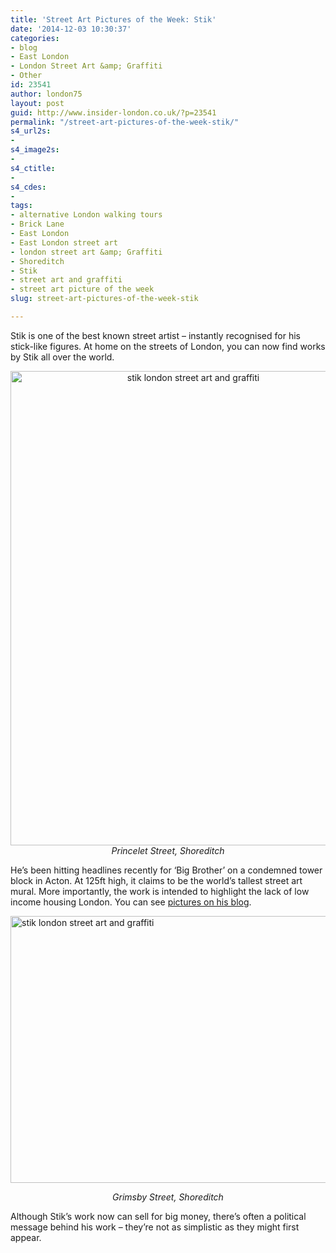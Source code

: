 ```yaml
---
title: 'Street Art Pictures of the Week: Stik'
date: '2014-12-03 10:30:37'
categories:
- blog
- East London
- London Street Art &amp; Graffiti
- Other
id: 23541
author: london75
layout: post
guid: http://www.insider-london.co.uk/?p=23541
permalink: "/street-art-pictures-of-the-week-stik/"
s4_url2s:
- 
s4_image2s:
- 
s4_ctitle:
- 
s4_cdes:
- 
tags:
- alternative London walking tours
- Brick Lane
- East London
- East London street art
- london street art &amp; Graffiti
- Shoreditch
- Stik
- street art and graffiti
- street art picture of the week
slug: street-art-pictures-of-the-week-stik

---
```

Stik is one of the best known street artist &#8211; instantly recognised for his stick-like figures. At home on the streets of London, you can now find works by Stik all over the world.

<p style="text-align: center;">
  <img class="aligncenter wp-image-23545 size-full" src="http://www.insider-london.co.uk/wp-content/uploads/2014/12/3_mini.jpg" alt="stik london street art and graffiti" width="569" height="759" /><em>Princelet Street, Shoreditch</em>
</p>

He&#8217;s been hitting headlines recently for &#8216;Big Brother&#8217; on a condemned tower block in Acton. At 125ft high, it claims to be the world&#8217;s tallest street art mural. More importantly, the work is intended to highlight the lack of low income housing London. You can see <a href="http://stik.org/news.html" target="_blank">pictures on his blog</a>.

<img class="aligncenter wp-image-23547 size-full" src="http://www.insider-london.co.uk/wp-content/uploads/2014/12/11b_mini.jpg" alt="stik london street art and graffiti" width="569" height="427" />

<p style="text-align: center;">
  <em>Grimsby Street, Shoreditch</em>
</p>

<p style="text-align: left;">
  Although Stik&#8217;s work now can sell for big money, there&#8217;s often a political message behind his work &#8211; they&#8217;re not as simplistic as they might first appear.
</p>